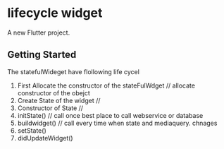 # lifecycle widget
A new Flutter project.
## Getting Started

The statefulWideget have flollowing life cycel

1. First Allocate the constructor of the stateFulWdget // allocate constructor of the obejct
2. Create State of the widget //
3. Constructor of State //
4. initState() // call once best place to call webservice or database
5. buildwidget() // call every time when state and mediaquery. chnages
6. setState()
7. didUpdateWidget()






